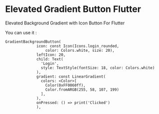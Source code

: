# Elevated Gradient Button Flutter
Elevated Background Gradient with Icon Button For Flutter


You can use it :

```
GradientBackgroundButton(
              icon: const Icon(Icons.login_rounded,
                  color: Colors.white, size: 20),
              leftIcon: 20,
              child: Text(
                'Login',
                style: TextStyle(fontSize: 18, color: Colors.white)
              ),
              gradient: const LinearGradient(
                colors: <Color>[
                  Color(0xFF0060ff),
                  Color.fromARGB(255, 58, 107, 199)
                ],
              ),
              onPressed: () => print('Clicked')
              ),
```

